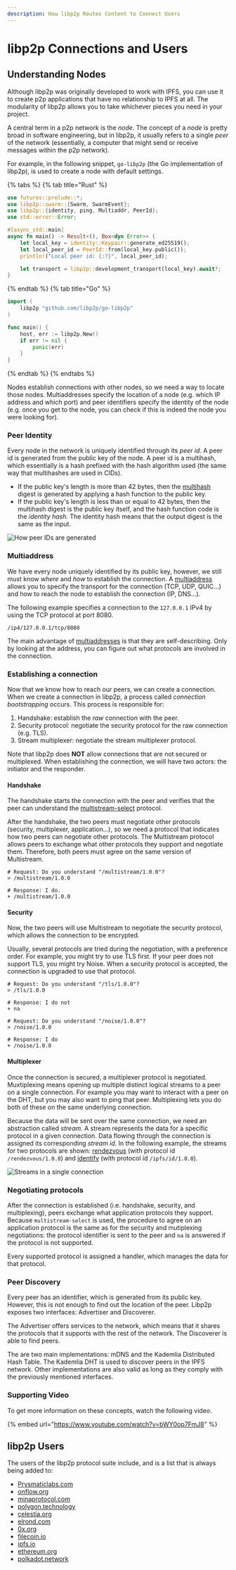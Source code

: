 ```yaml
---
description: How libp2p Routes Content to Connect Users
---
```


# libp2p Connections and Users

## Understanding Nodes

Although libp2p was originally developed to work with IPFS, you can use it to create p2p applications that have no relationship to IPFS at all. The modularity of libp2p allows you to take whichever pieces you need in your project.

A central term in a p2p network is the _node_. The concept of a _node_ is pretty broad in software engineering, but in libp2p, it usually refers to a single _peer_ of the network (essentially, a computer that might send or receive messages within the p2p network).

For example, in the following snippet, `go-libp2p` (the Go implementation of libp2p), is used to create a node with default settings.

{% tabs %}
{% tab title="Rust" %}
```rust
use futures::prelude::*;
use libp2p::swarm::{Swarm, SwarmEvent};
use libp2p::{identity, ping, Multiaddr, PeerId};
use std::error::Error;

#[async_std::main]
async fn main() -> Result<(), Box<dyn Error>> {
    let local_key = identity::Keypair::generate_ed25519();
    let local_peer_id = PeerId::from(local_key.public());
    println!("Local peer id: {:?}", local_peer_id);

    let transport = libp2p::development_transport(local_key).await?;
}
```
{% endtab %}
{% tab title="Go" %}
```go
import (
    libp2p "github.com/libp2p/go-libp2p"
)

func main() {
    host, err := libp2p.New()
    if err != nil {
        panic(err)
    }
}
```
{% endtab %}
{% endtabs %}

Nodes establish connections with other nodes, so we need a way to locate those nodes. Multiaddresses specify the location of a node (e.g. which IP address and which port) and peer identifiers specify the identity of the node (e.g. once you get to the node, you can check if this is indeed the node you were looking for). 

### Peer Identity

Every node in the network is uniquely identified through its _peer id_. A peer id is generated from the public key of the node.
A peer id is a multihash, which essentially is a hash prefixed with the hash algorithm used (the same way that multihashes are used in CIDs).

- If the public key's length is more than 42 bytes, then the [multihash](https://github.com/multiformats/multihash) digest is generated by applying a hash function to the public key.
- If the public key's length is less than or equal to 42 bytes, then the multihash digest is the public key itself, and the hash function code is the _identity hash_. The identity hash means that the output digest is the same as the input.

![How peer IDs are generated](<../../.gitbook/assets/libp2p-peer-identity.png>)

### Multiaddress

We have every node uniquely identified by its public key, however, we still must know _where_ and _how_ to establish the connection.
A [multiaddress](https://github.com/multiformats/multiaddr) allows you to specify the transport for the connection (TCP, UDP, QUIC...) and how to reach the node to establish the connection (IP, DNS...).

The following example specifies a connection to the `127.0.0.1` IPv4 by using the TCP protocol at port 8080.

```
/ip4/127.0.0.1/tcp/8080
```

The main advantage of [multiaddresses](https://github.com/multiformats/multiaddr) is that they are self-describing. Only by looking at the address, you can figure out what protocols are involved in the connection.

### Establishing a connection

Now that we know how to reach our peers, we can create a connection. When we create a connection in libp2p, a process called _connection bootstrapping_ occurs. This process is responsible for:

1. Handshake: establish the _raw_ connection with the peer.
2. Security protocol: negotiate the security protocol for the raw connection (e.g. TLS).
3. Stream multiplexer: negotiate the stream multiplexer protocol.

Note that libp2p does **NOT** allow connections that are not secured or multiplexed.
When establishing the connection, we will have two actors: the initiator and the responder.

#### Handshake

The handshake starts the connection with the peer and verifies that the peer can understand the [multistream-select](https://github.com/multiformats/multistream-select) protocol.

After the handshake, the two peers must negotiate other protocols (security, multiplexer, application...), so we need a protocol that indicates how two peers can negotiate other protocols. The Multistream protocol allows peers to exchange what other protocols they support and negotiate them. Therefore, both peers must agree on the same version of Multistream.

```shell
# Request: Do you understand "/multistream/1.0.0"?
> /multistream/1.0.0

# Response: I do.
+ /multistream/1.0.0
```

#### Security

Now, the two peers will use Multistream to negotiate the security protocol, which allows the connection to be encrypted.

Usually, several protocols are tried during the negotiation, with a preference order. For example, you might try to use TLS first. If your peer does not support TLS, you might try Noise. When a security protocol is accepted, the connection is upgraded to use that protocol.

```shell
# Request: Do you understand "/tls/1.0.0"?
> /tls/1.0.0

# Response: I do not
+ na

# Request: Do you understand "/noise/1.0.0"?
> /noise/1.0.0

# Response: I do
+ /noise/1.0.0
```

#### Multiplexer

Once the connection is secured, a multiplexer protocol is negotiated. Muxtiplexing means opening up multiple distinct logical streams to a peer on a single connection. For example you may want to interact with a peer on the DHT, but you may also want to ping that peer. Multiplexing lets you do both of these on the same underlying connection.

Because the data will be sent over the same connection, we need an abstraction called _stream_. A stream represents the data for a specific protocol in a given connection. Data flowing through the connection is assigned its corresponding _stream id_. In the following example, the streams for two protocols are shown: [rendezvous](https://github.com/libp2p/specs/blob/master/rendezvous/README.md#the-protocol) (with protocol id `/rendezvous/1.0.0`) and [identify](https://github.com/libp2p/specs/blob/master/identify/README.md#overview) (with protocol id `/ipfs/id/1.0.0`).

![Streams in a single connection](<../../.gitbook/assets/libp2p-streams.png>)

### Negotiating protocols

After the connection is established (i.e. handshake, security, and multiplexing), peers exchange what application protocols they support. Because `multistream-select` is used, the procedure to agree on an application protocol is the same as for the security and mutiplexing negotiations: the protocol identifier is sent to the peer and `na` is answered if the protocol is not supported.

Every supported protocol is assigned a handler, which manages the data for that protocol.

### Peer Discovery

Every peer has an identifier, which is generated from its public key. However, this is not enough to find out the location of the peer. Libp2p exposes two interfaces: Advertiser and Discoverer.

The Advertiser offers services to the network, which means that it shares the protocols that it supports with the rest of the network. The Discoverer is able to find peers.

The are two main implementations: mDNS and the Kademlia Distributed Hash Table. The Kademlia DHT is used to discover peers in the IPFS network. Other implementations are also valid as long as they comply with the previously mentioned interfaces.

### Supporting Video

To get more information on these concepts, watch the following video.

{% embed url="https://www.youtube.com/watch?v=bWY0op7FmJ8" %}

## libp2p Users

The users of the libp2p protocol suite include, and is a list that is always being added to:

* [Prysmaticlabs.com](http://prysmaticlabs.com)
* [onflow.org](http://onflow.org)
* [minaprotocol.com](http://minaprotocol.com)
* [polygon.technology](http://polygon.technology)
* [celestia.org](http://celestia.org)
* [elrond.com](http://elrond.com)
* [0x.org](http://0x.org)
* [filecoin.io](http://filecoin.io)
* [ipfs.io](http://ipfs.io)
* [ethereum.org](https://ethereum.org/en/eth2/)
* [polkadot.network](https://polkadot.network)
